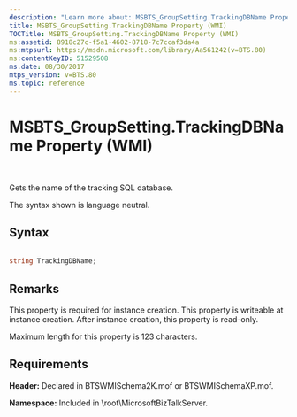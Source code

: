 ```yaml
---
description: "Learn more about: MSBTS_GroupSetting.TrackingDBName Property (WMI)"
title: MSBTS_GroupSetting.TrackingDBName Property (WMI)
TOCTitle: MSBTS_GroupSetting.TrackingDBName Property (WMI)
ms:assetid: 8918c27c-f5a1-4602-8718-7c7ccaf3da4a
ms:mtpsurl: https://msdn.microsoft.com/library/Aa561242(v=BTS.80)
ms:contentKeyID: 51529508
ms.date: 08/30/2017
mtps_version: v=BTS.80
ms.topic: reference
---
```


# MSBTS\_GroupSetting.TrackingDBName Property (WMI)

 

Gets the name of the tracking SQL database.

The syntax shown is language neutral.

## Syntax

```C#
  
string TrackingDBName;  
```

## Remarks

This property is required for instance creation. This property is writeable at instance creation. After instance creation, this property is read-only.

Maximum length for this property is 123 characters.

## Requirements

**Header:** Declared in BTSWMISchema2K.mof or BTSWMISchemaXP.mof.

**Namespace:** Included in \\root\\MicrosoftBizTalkServer.

